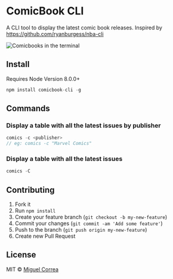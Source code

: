 # ComicBook CLI
A CLI tool to display the latest comic book releases. Inspired by https://github.com/ryanburgess/nba-cli

![Comicbooks in the terminal](https://raw.github.com/miguelc1221/comicbooks-cli/master/screenshot.png)

## Install
Requires Node Version 8.0.0+
```js
npm install comicbook-cli -g
```

## Commands

### Display a table with all the latest issues by publisher
```js
comics -c <publisher>
// eg: comics -c "Marvel Comics"
```

### Display a table with all the latest issues
```js
comics -C
```

## Contributing
1. Fork it
2. Run `npm install`
3. Create your feature branch (`git checkout -b my-new-feature`)
4. Commit your changes (`git commit -am 'Add some feature'`)
5. Push to the branch (`git push origin my-new-feature`)
6. Create new Pull Request

## License
MIT © [Miguel Correa](http://github.com/miguelc1221)
